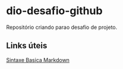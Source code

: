 # dio-desafio-github
Repositório criando  parao desafio de projeto.

## Links úteis
[Sintaxe Basica Markdown](https://markdown.net.br/sintaxe-basica/)
